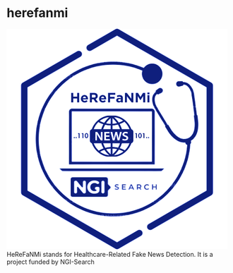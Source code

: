 # herefanmi
![Logo](./assests/logo.png)
HeReFaNMi stands for Healthcare-Related Fake News Detection. It is a project funded by NGI-Search 
